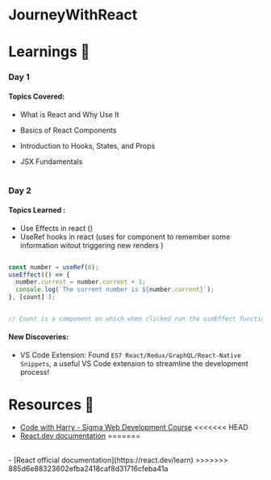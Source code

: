 # JourneyWithReact

# Learnings 📖
### Day 1
#### Topics Covered:

- What is React and Why Use It

- Basics of React Components

- Introduction to Hooks, States, and Props
- JSX Fundamentals
<br> <br>

### Day 2 
#### Topics Learned : 
 - Use Effects in react () 
 - UseRef hooks in react (uses for component to remember some information witout triggering new renders ) <br>
  ``` javascript
 
  const number = useRef(0);
  useEffect(() => {
    number.current = number.current + 1;
    console.log(`The current number is ${number.current}`);  
  }, [count] ); 
  

  // Count is a component on which when clicked run the useEffect function ;
 
 ```

#### New Discoveries:

- VS Code Extension: Found `ES7 React/Redux/GraphQL/React-Native Snippets`, a useful VS Code extension to streamline the development process!

# Resources 📌
 - [Code with Harry - Sigma Web Development Course](https://www.youtube.com/watch?v=bio2eP5YXyw&list=PLu0W_9lII9agq5TrH9XLIKQvv0iaF2X3w&index=108)
<<<<<<< HEAD
 - [React.dev documentation](https://react.dev/learn/)
=======
<br> 
- [React official documentation](https://react.dev/learn) 
>>>>>>> 885d6e88323602efba2418caf8d31716cfeba41a
